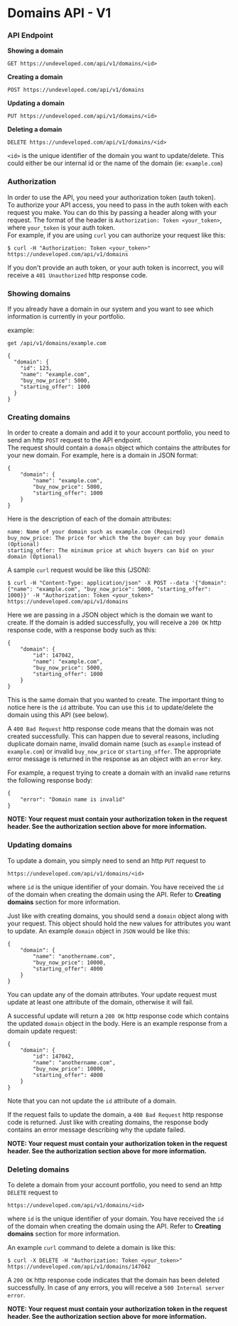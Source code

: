 # Domains API - V1
### API Endpoint
**Showing a domain**

    GET https://undeveloped.com/api/v1/domains/<id>

**Creating a domain**

    POST https://undeveloped.com/api/v1/domains

**Updating a domain**

    PUT https://undeveloped.com/api/v1/domains/<id>

**Deleting a domain**

    DELETE https://undeveloped.com/api/v1/domains/<id>

`<id>` is the unique identifier of the domain you want to update/delete.
This could either be our internal id or the name of the domain (ie: `example.com`)

### Authorization
In order to use the API, you need your authorization token (auth token).  
To authorize your API access, you need to pass in the auth token with each request you make. You can do this by passing a header along with your request. The format of the header is `Authorization: Token <your_token>`, where `your_token` is your auth token.  
For example, if you are using `curl` you can authorize your request like this:

    $ curl -H "Authorization: Token <your_token>" https://undeveloped.com/api/v1/domains

If you don't provide an auth token, or your auth token is incorrect, you will receive a `401 Unauthorized` http response code.

### Showing domains
If you already have a domain in our system and you want to see which information is currently in your portfolio.

example:
```
get /api/v1/domains/example.com
```
```
{
  "domain": {
    "id": 123,
    "name": "example.com",
    "buy_now_price": 5000,
    "starting_offer": 1000
  }
}
```

### Creating domains
In order to create a domain and add it to your account portfolio, you need to send an http `POST` request to the API endpoint.  
The request should contain a `domain` object which contains the attributes for your new domain. For example, here is a domain in JSON format:

    {
        "domain": {
            "name": "example.com",
            "buy_now_price": 5000,
            "starting_offer": 1000
        }
    }

Here is the description of each of the domain attributes:

    name: Name of your domain such as example.com (Required)
    buy_now_price: The price for which the the buyer can buy your domain (Optional)
    starting_offer: The minimum price at which buyers can bid on your domain (Optional)

A sample `curl` request would be like this (JSON):

    $ curl -H "Content-Type: application/json" -X POST --data '{"domain": {"name": "example.com", "buy_now_price": 5000, "starting_offer": 1000}}' -H "Authorization: Token <your_token>" https://undeveloped.com/api/v1/domains

Here we are passing in a JSON object which is the domain we want to create. If the domain is added successfully, you will receive a `200 OK` http response code, with a response body such as this:

    {
        "domain": {
            "id": 147042,
            "name": "example.com",
            "buy_now_price": 5000,
            "starting_offer": 1000
        }
    }

This is the same domain that you wanted to create. The important thing to notice here is the `id` attribute. You can use this `id` to update/delete the domain using this API (see below).

A `400 Bad Request` http response code means that the domain was not created successfully. This can happen due to several reasons, including duplicate domain name, invalid domain name (such as `example` instead of `example.com`) or invalid `buy_now_price` or `starting_offer`. The appropriate error message is returned in the response as an object with an `error` key.

For example, a request trying to create a domain with an invalid `name` returns the following response body:

    {
        "error": "Domain name is invalid"
    }


**NOTE: Your request must contain your authorization token in the request header. See the authorization section above for more information.**

### Updating domains
To update a domain, you simply need to send an http `PUT` request to

    https://undeveloped.com/api/v1/domains/<id>

where `id` is the unique identifier of your domain. You have received the `id` of the domain when creating the domain using the API. Refer to **Creating domains** section for more information.

Just like with creating domains, you should send a `domain` object along with your request. This object should hold the new values for attributes you want to update. An example `domain` object in `JSON` would be like this:


    {
        "domain": {
            "name": "anothername.com",
            "buy_now_price": 10000,
            "starting_offer": 4000
        }
    }

You can update any of the domain attributes. Your update request must update at least one attribute of the domain, otherwise it will fail.

A successful update will return a `200 OK` http response code which contains the updated `domain` object in the body. Here is an example response from a domain update request:

    {
        "domain": {
            "id": 147042,
            "name": "anothername.com",
            "buy_now_price": 10000,
            "starting_offer": 4000
        }
    }

Note that you can not update the `id` attribute of a domain.

If the request fails to update the domain, a `400 Bad Request` http response code is returned. Just like with creating domains, the response body contains an error message describing why the update failed.

**NOTE: Your request must contain your authorization token in the request header. See the authorization section above for more information.**

### Deleting domains
To delete a domain from your account portfolio, you need to send an http `DELETE` request to

    https://undeveloped.com/api/v1/domains/<id>

where `id` is the unique identifier of your domain. You have received the `id` of the domain when creating the domain using the API. Refer to **Creating domains** section for more information.

An example `curl` command to delete a domain is like this:

    $ curl -X DELETE -H "Authorization: Token <your_token>" https://undeveloped.com/api/v1/domains/147042

A `200 OK` http response code indicates that the domain has been deleted successfully. In case of any errors, you will receive a `500 Internal server error`.

**NOTE: Your request must contain your authorization token in the request header. See the authorization section above for more information.**

